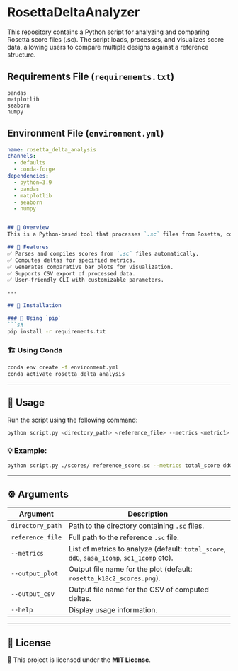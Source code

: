 # RosettaDeltaAnalyzer
This repository contains a Python script for analyzing and comparing Rosetta score files (.sc). The script loads, processes, and visualizes score data, allowing users to compare multiple designs against a reference structure.
## Requirements File (`requirements.txt`)

```
pandas
matplotlib
seaborn
numpy
```

## Environment File (`environment.yml`)

```yaml
name: rosetta_delta_analysis
channels:
  - defaults
  - conda-forge
dependencies:
  - python=3.9
  - pandas
  - matplotlib
  - seaborn
  - numpy

```

````markdown

## 📌 Overview
This is a Python-based tool that processes `.sc` files from Rosetta, computes score differences between various designs and a reference structure, and visualizes the results. 

## 🚀 Features
✅ Parses and compiles scores from `.sc` files automatically.
✅ Computes deltas for specified metrics.
✅ Generates comparative bar plots for visualization.
✅ Supports CSV export of processed data.
✅ User-friendly CLI with customizable parameters.

---

## 🔧 Installation

### 📌 Using `pip`
```sh
pip install -r requirements.txt
````

### 🏗️ Using Conda

```sh
conda env create -f environment.yml
conda activate rosetta_delta_analysis
```

---

## 🎯 Usage

Run the script using the following command:

```sh
python script.py <directory_path> <reference_file> --metrics <metric1> <metric2> --output_plot <output_file> --output_csv <output_file>
```

### 💡 Example:

```sh
python script.py ./scores/ reference_score.sc --metrics total_score ddG --output_plot comparison.png --output_csv results.csv
```

---

## ⚙️ Arguments

| Argument         | Description                                                                                |
| ---------------- | --------------------------------------------------------------------------------------     |
| `directory_path` | Path to the directory containing `.sc` files.                                              |
| `reference_file` | Full path to the reference `.sc` file.                                                     |
| `--metrics`      | List of metrics to analyze (default: `total_score`, `ddG`, `sasa_1comp`, `sc1_1comp` etc). |
| `--output_plot`  | Output file name for the plot (default: `rosetta_k18c2_scores.png`).                       | 
| `--output_csv`   | Output file name for the CSV of computed deltas.                                           |
| `--help`         | Display usage information.                                                                 |

---

## 📜 License

📖 This project is licensed under the **MIT License**.

